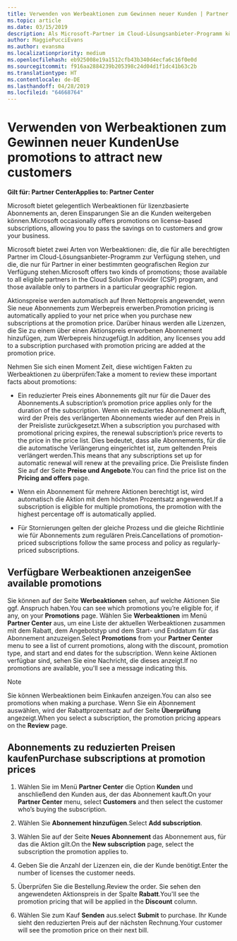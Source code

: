 ```yaml
---
title: Verwenden von Werbeaktionen zum Gewinnen neuer Kunden | Partner Center
ms.topic: article
ms.date: 03/15/2019
description: Als Microsoft-Partner im Cloud-Lösungsanbieter-Programm können Sie Abonnements zu Aktionspreisen erwerben und die Einsparungen an die Kunden weitergeben.
author: MaggiePucciEvans
ms.author: evansma
ms.localizationpriority: medium
ms.openlocfilehash: eb925008e19a1512cfb43b340d4ecfa6c16f0e0d
ms.sourcegitcommit: f916aa2884239b205398c24d04d1f1dc41b63c2b
ms.translationtype: HT
ms.contentlocale: de-DE
ms.lasthandoff: 04/28/2019
ms.locfileid: "64668764"
---
```

# <a name="use-promotions-to-attract-new-customers"></a><span data-ttu-id="29e7c-103">Verwenden von Werbeaktionen zum Gewinnen neuer Kunden</span><span class="sxs-lookup"><span data-stu-id="29e7c-103">Use promotions to attract new customers</span></span>  

<span data-ttu-id="29e7c-104">**Gilt für: Partner Center**</span><span class="sxs-lookup"><span data-stu-id="29e7c-104">**Applies to: Partner Center**</span></span>

<!--[FWLink: https://go.microsoft.com/fwlink/?linkid=852469]-->

<span data-ttu-id="29e7c-105">Microsoft bietet gelegentlich Werbeaktionen für lizenzbasierte Abonnements an, deren Einsparungen Sie an die Kunden weitergeben können.</span><span class="sxs-lookup"><span data-stu-id="29e7c-105">Microsoft occasionally offers promotions on license-based subscriptions, allowing you to pass the savings on to customers and grow your business.</span></span> 

<span data-ttu-id="29e7c-106">Microsoft bietet zwei Arten von Werbeaktionen: die, die für alle berechtigten Partner im Cloud-Lösungsanbieter-Programm zur Verfügung stehen, und die, die nur für Partner in einer bestimmten geografischen Region zur Verfügung stehen.</span><span class="sxs-lookup"><span data-stu-id="29e7c-106">Microsoft offers two kinds of promotions; those available to all eligible partners in the Cloud Solution Provider (CSP) program, and those available only to partners in a particular geographic region.</span></span>

<span data-ttu-id="29e7c-107">Aktionspreise werden automatisch auf Ihren Nettopreis angewendet, wenn Sie neue Abonnements zum Werbepreis erwerben.</span><span class="sxs-lookup"><span data-stu-id="29e7c-107">Promotion pricing is automatically applied to your net price when you purchase new subscriptions at the promotion price.</span></span> <span data-ttu-id="29e7c-108">Darüber hinaus werden alle Lizenzen, die Sie zu einem über einen Aktionspreis erworbenen Abonnement hinzufügen, zum Werbepreis hinzugefügt.</span><span class="sxs-lookup"><span data-stu-id="29e7c-108">In addition, any licenses you add to a subscription purchased with promotion pricing are added at the promotion price.</span></span> 

<span data-ttu-id="29e7c-109">Nehmen Sie sich einen Moment Zeit, diese wichtigen Fakten zu Werbeaktionen zu überprüfen:</span><span class="sxs-lookup"><span data-stu-id="29e7c-109">Take a moment to review these important facts about promotions:</span></span>

-   <span data-ttu-id="29e7c-110">Ein reduzierter Preis eines Abonnements gilt nur für die Dauer des Abonnements.</span><span class="sxs-lookup"><span data-stu-id="29e7c-110">A subscription’s promotion price applies only for the duration of the subscription.</span></span> <span data-ttu-id="29e7c-111">Wenn ein reduziertes Abonnement abläuft, wird der Preis des verlängerten Abonnements wieder auf den Preis in der Preisliste zurückgesetzt.</span><span class="sxs-lookup"><span data-stu-id="29e7c-111">When a subscription you purchased with promotional pricing expires, the renewal subscription’s price reverts to the price in the price list.</span></span> <span data-ttu-id="29e7c-112">Dies bedeutet, dass alle Abonnements, für die die automatische Verlängerung eingerichtet ist, zum geltenden Preis verlängert werden.</span><span class="sxs-lookup"><span data-stu-id="29e7c-112">This means that any subscriptions set up for automatic renewal will renew at the prevailing price.</span></span> <span data-ttu-id="29e7c-113">Die Preisliste finden Sie auf der Seite **Preise und Angebote**.</span><span class="sxs-lookup"><span data-stu-id="29e7c-113">You can find the price list on the **Pricing and offers** page.</span></span> 

-   <span data-ttu-id="29e7c-114">Wenn ein Abonnement für mehrere Aktionen berechtigt ist, wird automatisch die Aktion mit dem höchsten Prozentsatz angewendet.</span><span class="sxs-lookup"><span data-stu-id="29e7c-114">If a subscription is eligible for multiple promotions, the promotion with the highest percentage off is automatically applied.</span></span>

-   <span data-ttu-id="29e7c-115">Für Stornierungen gelten der gleiche Prozess und die gleiche Richtlinie wie für Abonnements zum regulären Preis.</span><span class="sxs-lookup"><span data-stu-id="29e7c-115">Cancellations of promotion-priced subscriptions follow the same process and policy as regularly-priced subscriptions.</span></span>

## <a name="see-available-promotions"></a><span data-ttu-id="29e7c-116">Verfügbare Werbeaktionen anzeigen</span><span class="sxs-lookup"><span data-stu-id="29e7c-116">See available promotions</span></span>

<span data-ttu-id="29e7c-117">Sie können auf der Seite **Werbeaktionen** sehen, auf welche Aktionen Sie ggf. Anspruch haben.</span><span class="sxs-lookup"><span data-stu-id="29e7c-117">You can see which promotions you’re eligible for, if any, on your **Promotions** page.</span></span> <span data-ttu-id="29e7c-118">Wählen Sie **Werbeaktionen** im Menü **Partner Center** aus, um eine Liste der aktuellen Werbeaktionen zusammen mit dem Rabatt, dem Angebotstyp und dem Start- und Enddatum für das Abonnement anzuzeigen.</span><span class="sxs-lookup"><span data-stu-id="29e7c-118">Select **Promotions** from your **Partner Center** menu to see a list of current promotions, along with the discount, promotion type, and start and end dates for the subscription.</span></span> <span data-ttu-id="29e7c-119">Wenn keine Aktionen verfügbar sind, sehen Sie eine Nachricht, die dieses anzeigt.</span><span class="sxs-lookup"><span data-stu-id="29e7c-119">If no promotions are available, you'll see a message indicating this.</span></span> 

> [!NOTE]  
> <span data-ttu-id="29e7c-120">Sie können Werbeaktionen beim Einkaufen anzeigen.</span><span class="sxs-lookup"><span data-stu-id="29e7c-120">You can also see promotions when making a purchase.</span></span> <span data-ttu-id="29e7c-121">Wenn Sie ein Abonnement auswählen, wird der Rabattprozentsatz auf der Seite **Überprüfung** angezeigt.</span><span class="sxs-lookup"><span data-stu-id="29e7c-121">When you select a subscription, the promotion pricing appears on the **Review** page.</span></span>

## <a name="purchase-subscriptions-at-promotion-prices"></a><span data-ttu-id="29e7c-122">Abonnements zu reduzierten Preisen kaufen</span><span class="sxs-lookup"><span data-stu-id="29e7c-122">Purchase subscriptions at promotion prices</span></span>

1. <span data-ttu-id="29e7c-123">Wählen Sie im Menü **Partner Center** die Option **Kunden** und anschließend den Kunden aus, der das Abonnement kauft.</span><span class="sxs-lookup"><span data-stu-id="29e7c-123">On your **Partner Center** menu, select **Customers** and then select the customer who’s buying the subscription.</span></span> 

2. <span data-ttu-id="29e7c-124">Wählen Sie **Abonnement hinzufügen**.</span><span class="sxs-lookup"><span data-stu-id="29e7c-124">Select **Add subscription**.</span></span>

3. <span data-ttu-id="29e7c-125">Wählen Sie auf der Seite **Neues Abonnement** das Abonnement aus, für das die Aktion gilt.</span><span class="sxs-lookup"><span data-stu-id="29e7c-125">On the **New subscription** page, select the subscription the promotion applies to.</span></span>

4. <span data-ttu-id="29e7c-126">Geben Sie die Anzahl der Lizenzen ein, die der Kunde benötigt.</span><span class="sxs-lookup"><span data-stu-id="29e7c-126">Enter the number of licenses the customer needs.</span></span> 

5. <span data-ttu-id="29e7c-127">Überprüfen Sie die Bestellung.</span><span class="sxs-lookup"><span data-stu-id="29e7c-127">Review the order.</span></span> <span data-ttu-id="29e7c-128">Sie sehen den angewendeten Aktionspreis in der Spalte **Rabatt**.</span><span class="sxs-lookup"><span data-stu-id="29e7c-128">You'll see the promotion pricing that will be applied in the **Discount** column.</span></span>  

6.  <span data-ttu-id="29e7c-129">Wählen Sie zum Kauf **Senden** aus.</span><span class="sxs-lookup"><span data-stu-id="29e7c-129">select **Submit** to purchase.</span></span> <span data-ttu-id="29e7c-130">Ihr Kunde sieht den reduzierten Preis auf der nächsten Rechnung.</span><span class="sxs-lookup"><span data-stu-id="29e7c-130">Your customer will see the promotion price on their next bill.</span></span>  



